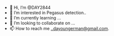 - 👋 Hi, I’m @DAY2844
- 👀 I’m interested in Pegasus detection..
- 🌱 I’m currently learning ...
- 💞️ I’m looking to collaborate on ...
- 📫 How to reach me ..dayoungerman@gmail.com.

<!---
DAY2844/DAY2844 is a ✨ special ✨ repository because its `README.md` (this file) appears on your GitHub profile.
You can click the Preview link to take a look at your changes.
--->
